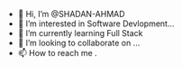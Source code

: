 - 👋 Hi, I’m @SHADAN-AHMAD
- 👀 I’m interested in Software Devlopment...
- 🌱 I’m currently learning Full Stack
- 💞️ I’m looking to collaborate on ...
- 📫 How to reach me .

<!---
SHADAN-AHMAD/SHADAN-AHMAD is a ✨ special ✨ repository because its `README.md` (this file) appears on your GitHub profile.
You can click the Preview link to take a look at your changes.
--->
